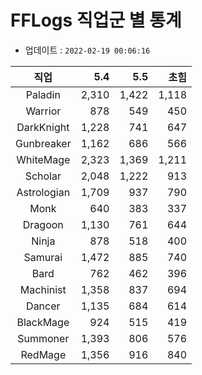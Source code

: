 # FFLogs 직업군 별 통계

- 업데이트 : `2022-02-19 00:06:16`

|직업|5.4|5.5|초힘|
|:-:|-:|-:|-:|
|Paladin|2,310|1,422|1,118|
|Warrior|878|549|450|
|DarkKnight|1,228|741|647|
|Gunbreaker|1,162|686|566|
|WhiteMage|2,323|1,369|1,211|
|Scholar|2,048|1,222|913|
|Astrologian|1,709|937|790|
|Monk|640|383|337|
|Dragoon|1,130|761|644|
|Ninja|878|518|400|
|Samurai|1,472|885|740|
|Bard|762|462|396|
|Machinist|1,358|837|694|
|Dancer|1,135|684|614|
|BlackMage|924|515|419|
|Summoner|1,393|806|576|
|RedMage|1,356|916|840|

